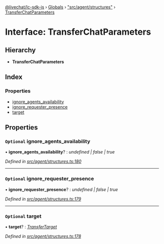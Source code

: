 [@livechat/lc-sdk-js](../README.md) › [Globals](../globals.md) › ["src/agent/structures"](../modules/_src_agent_structures_.md) › [TransferChatParameters](_src_agent_structures_.transferchatparameters.md)

# Interface: TransferChatParameters

## Hierarchy

* **TransferChatParameters**

## Index

### Properties

* [ignore_agents_availability](_src_agent_structures_.transferchatparameters.md#optional-ignore_agents_availability)
* [ignore_requester_presence](_src_agent_structures_.transferchatparameters.md#optional-ignore_requester_presence)
* [target](_src_agent_structures_.transferchatparameters.md#optional-target)

## Properties

### `Optional` ignore_agents_availability

• **ignore_agents_availability**? : *undefined | false | true*

*Defined in [src/agent/structures.ts:180](https://github.com/livechat/lc-sdk-js/blob/9364105/src/agent/structures.ts#L180)*

___

### `Optional` ignore_requester_presence

• **ignore_requester_presence**? : *undefined | false | true*

*Defined in [src/agent/structures.ts:179](https://github.com/livechat/lc-sdk-js/blob/9364105/src/agent/structures.ts#L179)*

___

### `Optional` target

• **target**? : *[TransferTarget](_src_agent_structures_.transfertarget.md)*

*Defined in [src/agent/structures.ts:178](https://github.com/livechat/lc-sdk-js/blob/9364105/src/agent/structures.ts#L178)*
